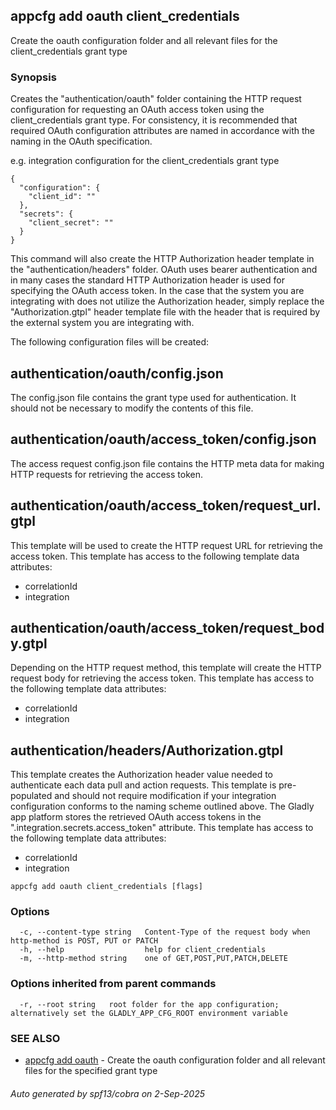 ## appcfg add oauth client_credentials

Create the oauth configuration folder and all relevant files for the client_credentials grant type

### Synopsis

Creates the "authentication/oauth" folder containing the HTTP request configuration
for requesting an OAuth access token using the client_credentials grant type. For
consistency, it is recommended that required OAuth configuration attributes are
named in accordance with the naming in the OAuth specification.

e.g. integration configuration for the client_credentials grant type
```
{
  "configuration": {
    "client_id": ""
  },
  "secrets": {
    "client_secret": ""
  }
}
```

This command will also create the HTTP Authorization header template in the
"authentication/headers" folder. OAuth uses bearer authentication and in many
cases the standard HTTP Authorization header is used for specifying the OAuth
access token. In the case that the system you are integrating with does not
utilize the Authorization header, simply replace the "Authorization.gtpl"
header template file with the header that is required by the external system
you are integrating with.

The following configuration files will be created:

authentication/oauth/config.json
--------------------------------
The config.json file contains the grant type used for authentication. It should
not be necessary to modify the contents of this file.

authentication/oauth/access_token/config.json
---------------------------------------------
The access request config.json file contains the HTTP meta data for making
HTTP requests for retrieving the access token.

authentication/oauth/access_token/request_url.gtpl
--------------------------------------------------
This template will be used to create the HTTP request URL for retrieving the
access token. This template has access to the following template data attributes:

- correlationId
- integration

authentication/oauth/access_token/request_body.gtpl
---------------------------------------------------
Depending on the HTTP request method, this template will create the HTTP request
body for retrieving the access token. This template has access to the following
template data attributes:

- correlationId
- integration

authentication/headers/Authorization.gtpl
-----------------------------------------
This template creates the Authorization header value needed to authenticate each
data pull and action requests. This template is pre-populated and should not
require modification if your integration configuration conforms to the naming
scheme outlined above. The Gladly app platform stores the retrieved OAuth access
tokens in the ".integration.secrets.access_token" attribute. This template has
access to the following template data attributes:

- correlationId
- integration


```
appcfg add oauth client_credentials [flags]
```

### Options

```
  -c, --content-type string   Content-Type of the request body when http-method is POST, PUT or PATCH
  -h, --help                  help for client_credentials
  -m, --http-method string    one of GET,POST,PUT,PATCH,DELETE
```

### Options inherited from parent commands

```
  -r, --root string   root folder for the app configuration; alternatively set the GLADLY_APP_CFG_ROOT environment variable
```

### SEE ALSO

* [appcfg add oauth](appcfg_add_oauth.md)	 - Create the oauth configuration folder and all relevant files for the specified grant type

###### Auto generated by spf13/cobra on 2-Sep-2025
